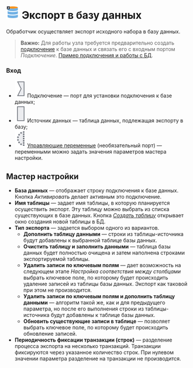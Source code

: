 # ![ ](../../images/icons/data-sources/db-database-export_default.svg) Экспорт в базу данных

Обработчик осуществляет экспорт исходного набора в базу данных.

> **Важно:** Для работы узла требуется предварительно создать [подключение](../connections/README.md) к базе данных и связать его с входным портом *Подключение*. [Пример подключения и работы с БД](../../quick-start/database.md).

### Вход

* ![ ](../../images/icons/app/node/ports/inputs/link_inactive.svg) Подключение — порт для установки подключения к базе данных;
* ![ ](../../images/icons/app/node/ports/inputs/table_inactive.svg) Источник данных — таблица данных, подлежащая экспорту в базу;
* ![ ](../../images/icons/app/node/ports/inputs-optional/variable_inactive.svg) [Управляющие переменные](../../scenario/variables/control-variables.md) (необязательный порт) — переменными можно задать значения параметров мастера настройки.

## Мастер настройки

* **База данных** — отображает строку подключения к базе данных. Кнопка *Активировать* делает активным это подключение.
* **Имя таблицы** — задает имя таблицы, в которую планируется осуществить экспорт. Эту таблицу можно выбрать из списка существующих в базе данных. Кнопка [*Создать таблицу*](./database/new-table-design.md) открывает окно создания новой таблицы в БД.
* **Тип экспорта** — задается выбором одного из вариантов.
  * **Дополнить таблицу данными** — строки из таблицы-источника будут добавлены к выбранной таблице базы данных.
  * **Очистить таблицу и заполнить данными** — таблица базы данных будет полностью очищена и затем наполнена строками экспортируемой таблицы.
  * **Удалить записи по ключевым полям** — дает возможность на следующем этапе *Настройка соответствия между столбцами* выбрать ключевое поле, по которому будет происходить удаление записей из таблицы базы данных. Экспорт как таковой при этом не производится.
  * **Удалить записи по ключевым полям и дополнить таблицу данными** — алгоритм такой же, как и для предыдущего параметра, но после его выполнения строки из таблицы-источника будут добавлены к таблице базы данных.
  * **Обновить существующие записи в таблице** — позволяет выбрать ключевое поле, по которому будет происходить обновление записей.
* **Периодичность фиксации транзакции (строк)** — разделение процесса экспорта на несколько транзакций. Транзакции фиксируются через указанное количество строк. При нулевом значении параметра разделение на транзакции не производится.
